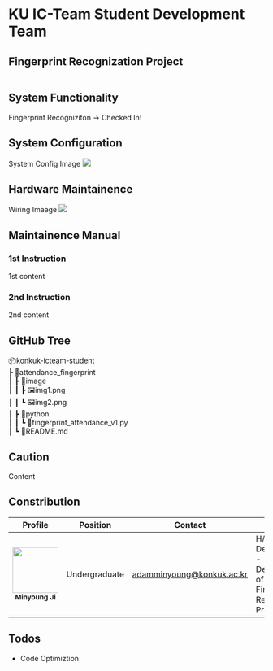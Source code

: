 # KU IC-Team Student Development Team

## Fingerprint Recognization Project

</div>
<div align="center"><img src="https://github.com/konkuk-icteam-student/attendance_fingerprint/assets/107067111/cb9ff888-73f9-4ef8-9a3b-5401bdbf8805" alt=""/></div>

## System Functionality

Fingerprint Recogniziton -> Checked In!

## System Configuration

System Config Image
![](./imgs/system_config.png)

## Hardware Maintainence

Wiring Imaage
![](./imgs/hardware_diagram.png)

## Maintainence Manual

### 1st Instruction

1st content

### 2nd Instruction

2nd content

## GitHub Tree

📦konkuk-icteam-student <br/>
 ┣ 📂attendance_fingerprint <br/>
 ┃ ┣ 📂image <br/>
 ┃ ┃ ┣ 🖼️img1.png <br/>
 ┃ ┃ ┗ 🖼️img2.png <br/>
 ┃ ┣ 📂python <br/>
 ┃ ┃ ┗ 📜fingerprint_attendance_v1.py <br/>
 ┃ ┗ 📜README.md

## Caution

Content

## Constribution

| Profile | Position | Contact | Role |
| ------- | -------- |---- | ---- |
| <div align="center"><img src="https://github.com/ESWContest-A2B2/2023ESWContest/assets/141810581/dd8736d0-a3ea-4dae-8b10-202b5c2a2855" width="90px;" alt=""/><br/><sub><b>Minyoung Ji</b><sub></a></div> | <div align="center">Undergraduate<br/> | <div align="center">adamminyoung@konkuk.ac.kr | H/W Development - Development of Fingerprint Recognition Program |

## Todos

- Code Optimiztion
